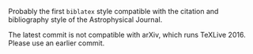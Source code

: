 Probably the first `biblatex` style compatible with the citation and
bibliography style of the Astrophysical Journal.

The latest commit is not compatible with arXiv, which runs TeXLive 2016. Please
use an earlier commit.
